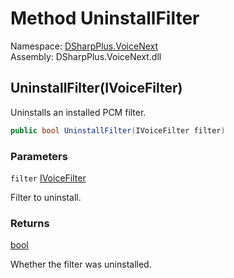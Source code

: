 # Method UninstallFilter

Namespace: [DSharpPlus.VoiceNext](DSharpPlus.VoiceNext.md)  
Assembly: DSharpPlus.VoiceNext.dll

## <a id="DSharpPlus_VoiceNext_VoiceTransmitSink_UninstallFilter_DSharpPlus_VoiceNext_IVoiceFilter_"></a>UninstallFilter\(IVoiceFilter\)

Uninstalls an installed PCM filter.

```csharp
public bool UninstallFilter(IVoiceFilter filter)
```

### Parameters

`filter` [IVoiceFilter](DSharpPlus.VoiceNext.IVoiceFilter.md)

Filter to uninstall.

### Returns

[bool](https://learn.microsoft.com/dotnet/api/system.boolean)

Whether the filter was uninstalled.

